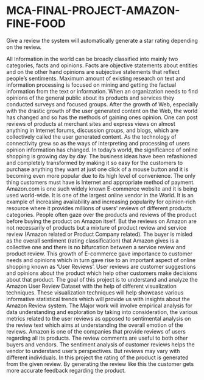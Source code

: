 # MCA-FINAL-PROJECT-AMAZON-FINE-FOOD
Give a review the system will automatically generate a star rating depending on the review.

All Information in the world can be broadly classified into mainly two categories, facts and opinions. Facts are objective statements about entities and on the other hand opinions are subjective statements that reflect people’s sentiments. Maximum amount of existing research on text and information processing is focused on mining and getting the factual information from the text or information. When an organization needs to find opinions of the general public about its products and services they conducted surveys and focused groups. After the growth of Web, especially with the drastic growth of the user generated content on the Web, the world has changed and so has the methods of gaining ones opinion. One can post reviews of products at merchant sites and express views on almost anything in Internet forums, discussion groups, and blogs, which are collectively called the user generated content. As the technology of connectivity grew so as the ways of interpreting and processing of users opinion information has changed. 
In today’s world, the significance of online shopping is growing day by day. The business ideas have been refashioned and completely transformed by making it so easy for the customers to purchase anything they want at just one click of a mouse button and it is becoming even more popular due to its high level of convenience. The only thing customers must have is Internet and appropriate method of payment. Amazon.com is one such widely known E-commerce website and it is being used world-wide. It is one of the largest online vendor in the World. It is an example of increasing availability and increasing popularity for opinion-rich resource where it provides millions of users' reviews of different products categories. People often gaze over the products and reviews of the product before buying the product on Amazon itself. But the reviews on Amazon are not necessarily of products but a mixture of product review and service review (Amazon related or Product Company related). The buyer is misled as the overall sentiment (rating classification) that Amazon gives is a collective one and there is no bifurcation between a service review and product review.  This growth of E-commerce gave importance to customer needs and opinions which in turn gave rise to an important aspect of online shopping known as ‘User Reviews’. User reviews are customer suggestions and opinions about the product which help other customers make decisions about that product.  The goal of this project is to understand and analyze the Amazon User Review Dataset with the help of different visualization techniques. These visualization techniques will help showcase various informative statistical trends which will provide us with insights about the Amazon Review system. The Major work will involve empirical analysis for data understanding and exploration by taking into consideration, the various metrics related to the user reviews as opposed to sentimental analysis on the review text which aims at understanding the overall emotion of the reviews. Amazon is one of the companies that provide reviews of users regarding all its products. The review comments are useful to both other buyers and vendors. The sentiment analysis of customer reviews helps the vendor to understand user’s perspectives. But reviews may vary with different individuals. In this project the rating of the product is generated from the given review. By generating the review like this the customer gets more accurate feedback regarding the product.
